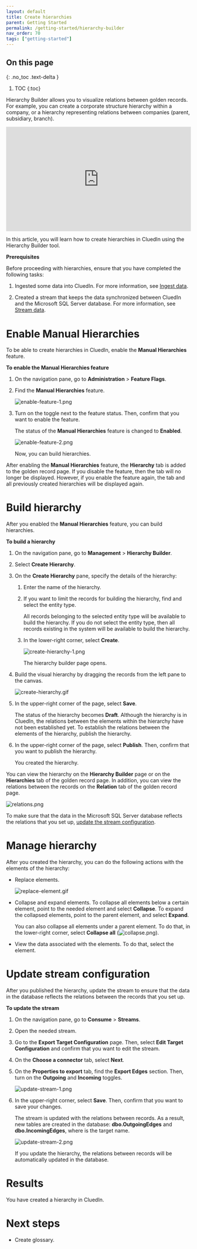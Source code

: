 ```yaml
---
layout: default
title: Create hierarchies
parent: Getting Started
permalink: /getting-started/hierarchy-builder
nav_order: 70
tags: ["getting-started"]
---
```

## On this page
{: .no_toc .text-delta }
1. TOC
{:toc}

Hierarchy Builder allows you to visualize relations between golden records. For example, you can create a corporate structure hierarchy within a company, or a hierarchy representing relations between companies (parent, subsidiary, branch).

<div style="padding:56.25% 0 0 0;position:relative;">
<iframe src="https://player.vimeo.com/video/852717264?badge=0&amp;autopause=0&amp;player_id=0&amp;app_id=58479" frameborder="0" allow="autoplay; fullscreen; picture-in-picture" style="position:absolute;top:0;left:0;width:100%;height:100%;" 
title="Getting started with Hierarchy Builder"></iframe>
</div>

In this article, you will learn how to create hierarchies in CluedIn using the Hierarchy Builder tool.

**Prerequisites**

Before proceeding with hierarchies, ensure that you have completed the following tasks:

1. Ingested some data into CluedIn. For more information, see [Ingest data](/getting-started/data-ingestion).

1. Created a stream that keeps the data synchronized between CluedIn and the Microsoft SQL Server database. For more information, see [Stream data](/getting-started/data-streaming).

# Enable Manual Hierarchies

To be able to create hierarchies in CluedIn, enable the **Manual Hierarchies** feature.

**To enable the Manual Hierarchies feature**

1. On the navigation pane, go to **Administration** > **Feature Flags**.

1. Find the **Manual Hierarchies** feature.

    ![enable-feature-1.png](../../assets/images/getting-started/hierarchy-builder/enable-feature-1.png)

1. Turn on the toggle next to the feature status. Then, confirm that you want to enable the feature.

    The status of the **Manual Hierarchies** feature is changed to **Enabled**.

    ![enable-feature-2.png](../../assets/images/getting-started/hierarchy-builder/enable-feature-2.png)

    Now, you can build hierarchies.

After enabling the **Manual Hierarchies** feature, the **Hierarchy** tab is added to the golden record page. If you disable the feature, then the tab will no longer be displayed. However, if you enable the feature again, the tab and all previously created hierarchies will be displayed again.

# Build hierarchy

After you enabled the **Manual Hierarchies** feature, you can build hierarchies.

**To build a hierarchy**

1. On the navigation pane, go to **Management** > **Hierarchy Builder**.

1. Select **Create Hierarchy**.

1. On the **Create Hierarchy** pane, specify the details of the hierarchy:
    
    1. Enter the name of the hierarchy.

    1. If you want to limit the records for building the hierarchy, find and select the entity type.

        All records belonging to the selected entity type will be available to build the hierarchy. If you do not select the entity type, then all records existing in the system will be available to build the hierarchy.

    1. In the lower-right corner, select **Create**.

        ![create-hierarchy-1.png](../../assets/images/getting-started/hierarchy-builder/create-hierarchy-1.png)

        The hierarchy builder page opens.

1. Build the visual hierarchy by dragging the records from the left pane to the canvas.

    ![create-hierarchy.gif](../../assets/images/getting-started/hierarchy-builder/create-hierarchy.gif)

1. In the upper-right corner of the page, select **Save**.

    The status of the hierarchy becomes **Draft**. Although the hierarchy is in CluedIn, the relations between the elements within the hierarchy have not been established yet. To establish the relations between the elements of the hierarchy, publish the hierarchy.

1. In the upper-right corner of the page, select **Publish**. Then, confirm that you want to publish the hierarchy.

    You created the hierarchy.

You can view the hierarchy on the **Hierarchy Builder** page or on the **Hierarchies** tab of the golden record page. In addition, you can view the relations between the records on the **Relation** tab of the golden record page.

![relations.png](../../assets/images/getting-started/hierarchy-builder/relations.png)

To make sure that the data in the Microsoft SQL Server database reflects the relations that you set up, [update the stream configuration](#update-stream-configuration).

# Manage hierarchy

After you created the hierarchy, you can do the following actions with the elements of the hierarchy:

- Replace elements.

    ![replace-element.gif](../../assets/images/getting-started/hierarchy-builder/replace-element.gif)

- Collapse and expand elements. To collapse all elements below a certain element, point to the needed element and select **Collapse**. To expand the collapsed elements, point to the parent element, and select **Expand**.

    You can also collapse all elements under a parent element. To do that, in the lower-right corner, select **Collapse all** (![collapse.png](../../assets/images/getting-started/hierarchy-builder/collapse.png)).

- View the data associated with the elements. To do that, select the element.

# Update stream configuration

After you published the hierarchy, update the stream to ensure that the data in the database reflects the relations between the records that you set up.

**To update the stream**

1. On the navigation pane, go to **Consume** > **Streams**.

1. Open the needed stream.

1. Go to the **Export Target Configuration** page. Then, select **Edit Target Configuration** and confirm that you want to edit the stream.

1. On the **Choose a connector** tab, select **Next**.

1. On the **Properties to export** tab, find the **Export Edges** section. Then, turn on the **Outgoing** and **Incoming** toggles.

    ![update-stream-1.png](../../assets/images/getting-started/hierarchy-builder/update-stream-1.png)

1. In the upper-right corner, select **Save**. Then, confirm that you want to save your changes.

    The stream is updated with the relations between records. As a result, new tables are created in the database: **dbo.<xyz>OutgoingEdges** and **dbo.<xyz>IncomingEdges**, where **<xyz>** is the target name.

    ![update-stream-2.png](../../assets/images/getting-started/hierarchy-builder/update-stream-2.png)

    If you update the hierarchy, the relations between records will be automatically updated in the database.

# Results

You have created a hierarchy in CluedIn.

# Next steps

- Create glossary.

